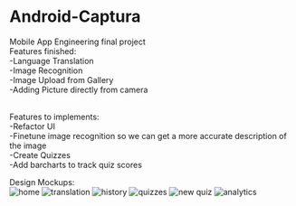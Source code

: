 # Android-Captura
Mobile App Engineering final project<br>
Features finished:<br>
-Language Translation<br>
-Image Recognition<br>
-Image Upload from Gallery<br>
-Adding Picture directly from camera<br><br>

Features to implements:<br>
-Refactor UI<br>
-Finetune image recognition so we can get a more accurate description of the image<br>
-Create Quizzes<br>
-Add barcharts to track quiz scores<br>

Design Mockups:<br>
![home](http://imgur.com/O8017ee)
![translation](http://imgur.com/nMliEqt)
![history](http://imgur.com/rPHD6ms)
![quizzes](http://imgur.com/zkpBaiv)
![new quiz](http://imgur.com/vij2o5F)
![analytics](http://imgur.com/jTqkc3v)
